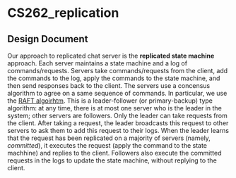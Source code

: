 # CS262_replication


## Design Document
Our approach to replicated chat server is the __replicated state machine__ approach.
Each server maintains a state machine and a log of commands/requests.
Servers take commands/requests from the client, add the commands to the log, apply the commands to the state machine, and then send responses back to the client. 
The servers use a concensus algorithm to agree on a same sequence of commands.  In particular, we use the [RAFT algoirhtm](https://raft.github.io/raft.pdf).
This is a leader-follower (or primary-backup) type algorithm: at any time, there is at most one server who is the leader in the system; other servers are followers.
Only the leader can take requests from the client.  After taking a request, the leader broadcasts this request to other servers to ask them to add this request to their logs.  When the leader learns that the request has been replicated on a majority of servers (namely, _committed_), it executes the request (apply the command to the state machhine) and replies to the client.  Followers also execute the committed requests in the logs to update the state machine, without replying to the client.
